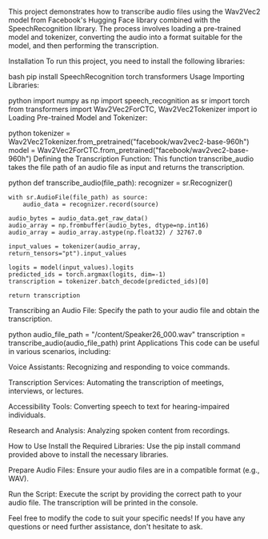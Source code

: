 This project demonstrates how to transcribe audio files using the Wav2Vec2 model from Facebook's Hugging Face library combined with the SpeechRecognition library. The process involves loading a pre-trained model and tokenizer, converting the audio into a format suitable for the model, and then performing the transcription.

Installation
To run this project, you need to install the following libraries:

bash
pip install SpeechRecognition torch transformers
Usage
Importing Libraries:

python
import numpy as np
import speech_recognition as sr
import torch
from transformers import Wav2Vec2ForCTC, Wav2Vec2Tokenizer
import io
Loading Pre-trained Model and Tokenizer:

python
tokenizer = Wav2Vec2Tokenizer.from_pretrained("facebook/wav2vec2-base-960h")
model = Wav2Vec2ForCTC.from_pretrained("facebook/wav2vec2-base-960h")
Defining the Transcription Function: This function transcribe_audio takes the file path of an audio file as input and returns the transcription.

python
def transcribe_audio(file_path):
    recognizer = sr.Recognizer()

    with sr.AudioFile(file_path) as source:
        audio_data = recognizer.record(source)

    audio_bytes = audio_data.get_raw_data()
    audio_array = np.frombuffer(audio_bytes, dtype=np.int16)
    audio_array = audio_array.astype(np.float32) / 32767.0

    input_values = tokenizer(audio_array, return_tensors="pt").input_values

    logits = model(input_values).logits
    predicted_ids = torch.argmax(logits, dim=-1)
    transcription = tokenizer.batch_decode(predicted_ids)[0]

    return transcription
Transcribing an Audio File: Specify the path to your audio file and obtain the transcription.

python
audio_file_path = "/content/Speaker26_000.wav"
transcription = transcribe_audio(audio_file_path)
print
Applications
This code can be useful in various scenarios, including:

Voice Assistants: Recognizing and responding to voice commands.

Transcription Services: Automating the transcription of meetings, interviews, or lectures.

Accessibility Tools: Converting speech to text for hearing-impaired individuals.

Research and Analysis: Analyzing spoken content from recordings.

How to Use
Install the Required Libraries: Use the pip install command provided above to install the necessary libraries.

Prepare Audio Files: Ensure your audio files are in a compatible format (e.g., WAV).

Run the Script: Execute the script by providing the correct path to your audio file. The transcription will be printed in the console.

Feel free to modify the code to suit your specific needs! If you have any questions or need further assistance, don't hesitate to ask.
